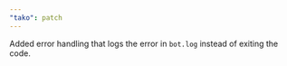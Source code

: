 ```yaml
---
"tako": patch
---
```


Added error handling that logs the error in `bot.log` instead of exiting the code.
